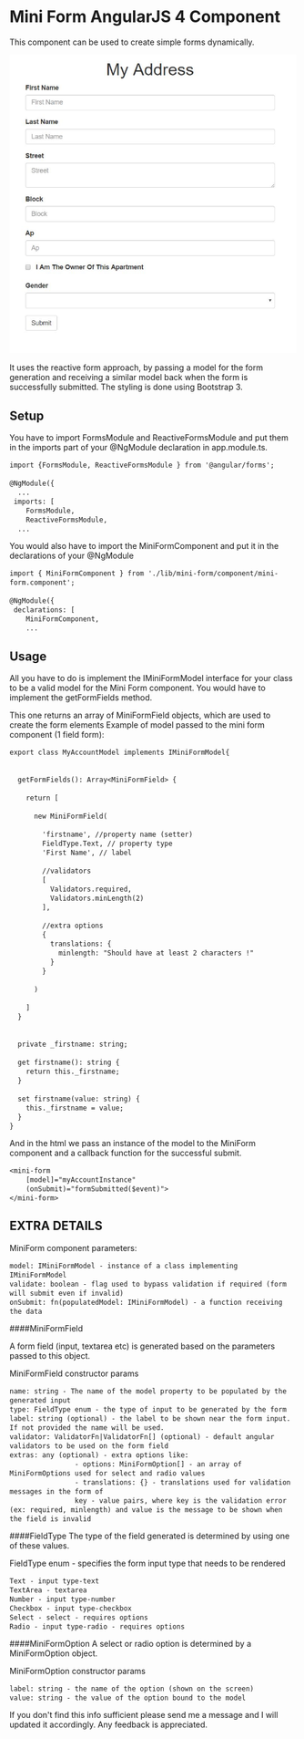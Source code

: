Mini Form AngularJS 4 Component
============

This component can be used to 
create simple forms dynamically.

![Alt text](/img/overview.JPG?raw=true "Preview")

It uses the reactive form approach, by passing
a model for the form generation and receiving
a similar model back when the form is 
successfully submitted.
The styling is done using Bootstrap 3.

## Setup
You have to import FormsModule and ReactiveFormsModule and
 put them in the imports part of your @NgModule declaration in app.module.ts.
```
import {FormsModule, ReactiveFormsModule } from '@angular/forms';

@NgModule({
  ...
 imports: [
    FormsModule,
    ReactiveFormsModule,
  ...
```
You would also have to import the MiniFormComponent and put
it in the declarations of your @NgModule
```
import { MiniFormComponent } from './lib/mini-form/component/mini-form.component';

@NgModule({
 declarations: [
    MiniFormComponent,
    ...
```

## Usage

All you have to do is implement the IMiniFormModel interface for your 
class to be a valid model for the Mini Form component. 
You would have to implement the getFormFields method.

This one returns an array of MiniFormField objects, which are used 
to create the form elements
Example of model passed to the mini form component (1 field form):
```
export class MyAccountModel implements IMiniFormModel{


  getFormFields(): Array<MiniFormField> {
  
    return [
    
      new MiniFormField(
      
        'firstname', //property name (setter)
        FieldType.Text, // property type
        'First Name', // label

        //validators
        [
          Validators.required,
          Validators.minLength(2)
        ],

        //extra options
        {
          translations: {
            minlength: "Should have at least 2 characters !"
          }
        }
        
      )
      
    ]
  }
  
  
  private _firstname: string;

  get firstname(): string {
    return this._firstname;
  }

  set firstname(value: string) {
    this._firstname = value;
  }
}
```
And in the html we pass an instance of the model to the MiniForm component
and a callback function for the successful submit.

```
<mini-form 
    [model]="myAccountInstance"
    (onSubmit)="formSubmitted($event)">
</mini-form>
```

## EXTRA DETAILS

MiniForm component parameters:

```
model: IMiniFormModel - instance of a class implementing IMiniFormModel
validate: boolean - flag used to bypass validation if required (form will submit even if invalid)
onSubmit: fn(populatedModel: IMiniFormModel) - a function receiving the data
```
####MiniFormField

A form field (input, textarea etc) is generated based on the parameters passed to this object.

MiniFormField constructor params
```
name: string - The name of the model property to be populated by the generated input
type: FieldType enum - the type of input to be generated by the form
label: string (optional) - the label to be shown near the form input. If not provided the name will be used.
validator: ValidatorFn|ValidatorFn[] (optional) - default angular validators to be used on the form field
extras: any (optional) - extra options like:
                - options: MiniFormOption[] - an array of MiniFormOptions used for select and radio values
                - translations: {} - translations used for validation messages in the form of 
                key - value pairs, where key is the validation error (ex: required, minlength) and value is the message to be shown when the field is invalid
```
####FieldType
The type of the field generated is determined by using one of these values.

FieldType enum - specifies the form input type that needs to be rendered
```
Text - input type-text
TextArea - textarea
Number - input type-number
Checkbox - input type-checkbox
Select - select - requires options
Radio - input type-radio - requires options
```
####MiniFormOption
A select or radio option is determined by a MiniFormOption object.

MiniFormOption constructor params
```
label: string - the name of the option (shown on the screen)
value: string - the value of the option bound to the model
```

If you don't find this info sufficient please send me a message and 
I will updated it accordingly. Any feedback is appreciated.
